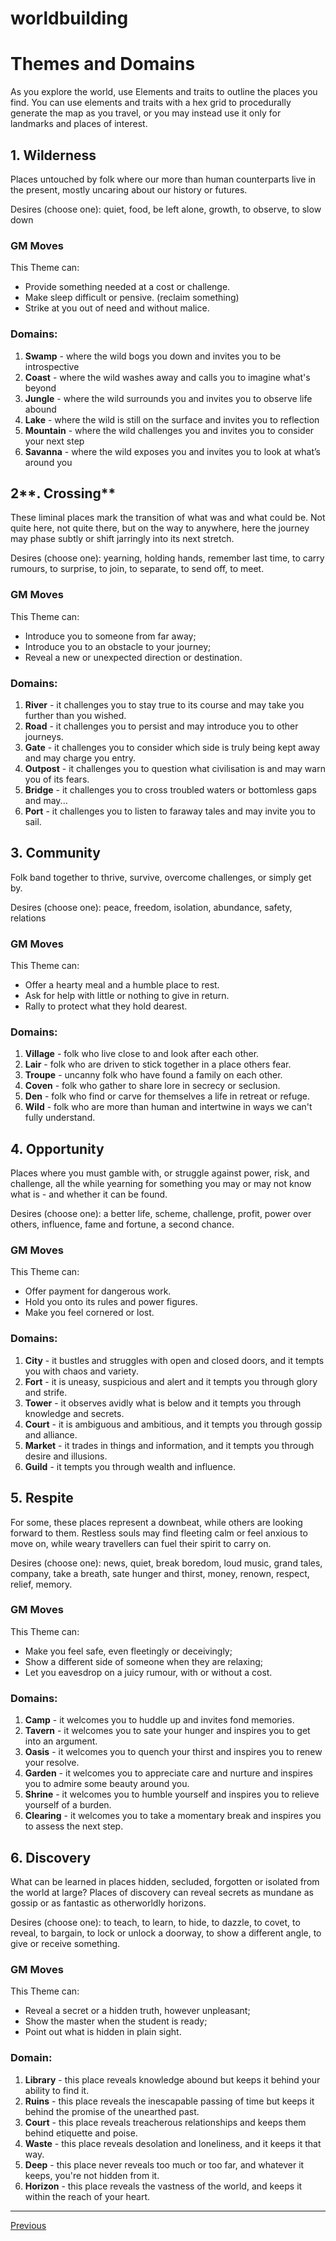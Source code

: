 # worldbuilding

# Themes and Domains

As you explore the world, use Elements and traits to outline the places you find. You can use elements and traits with a hex grid to procedurally generate the map as you travel, or you may instead use it only for landmarks and places of interest.

## 1. Wilderness

Places untouched by folk where our more than human counterparts live in the present, mostly uncaring about our history or futures.

Desires (choose one): quiet, food, be left alone, growth, to observe, to slow down

### GM Moves

This Theme can:

- Provide something needed at a cost or challenge.
- Make sleep difficult or pensive. (reclaim something)
- Strike at you out of need and without malice.

### Domains:

1. **Swamp** - where the wild bogs you down and invites you to be introspective
2. **Coast** - where the wild washes away and calls you to imagine what's beyond
3. **Jungle** - where the wild surrounds you and invites you to observe life abound
4. **Lake** - where the wild is still on the surface and invites you to reflection
5. **Mountain** - where the wild challenges you and invites you to consider your next step
6. **Savanna** - where the wild exposes you and invites you to look at what’s around you

## 2**. Crossing**

These liminal places mark the transition of what was and what could be. Not quite here, not quite there, but on the way to anywhere, here the journey may phase subtly or shift jarringly into its next stretch.

Desires (choose one): yearning, holding hands, remember last time, to carry rumours, to surprise, to join, to separate, to send off, to meet.

### GM Moves

This Theme can:

- Introduce you to someone from far away;
- Introduce you to an obstacle to your journey;
- Reveal a new or unexpected direction or destination.

### Domains:

1. **River** - it challenges you to stay true to its course and may take you further than you wished.
2. **Road** - it challenges you to persist and may introduce you to other journeys.
3. **Gate** - it challenges you to consider which side is truly being kept away and may charge you entry.
4. **Outpost** - it challenges you to question what civilisation is and may warn you of its fears.
5. **Bridge** - it challenges you to cross troubled waters or bottomless gaps and may...
6. **Port** - it challenges you to listen to faraway tales and may invite you to sail.

## 3. Community

Folk band together to thrive, survive, overcome challenges, or simply get by.

Desires (choose one): peace, freedom, isolation, abundance, safety, relations

### GM Moves

This Theme can:

- Offer a hearty meal and a humble place to rest.
- Ask for help with little or nothing to give in return.
- Rally to protect what they hold dearest.

### Domains:

1. **Village** - folk who live close to and look after each other.
2. **Lair** - folk who are driven to stick together in a place others fear.
3. **Troupe** - uncanny folk who have found a family on each other.
4. **Coven** - folk who gather to share lore in secrecy or seclusion.
5. **Den** - folk who find or carve for themselves a life in retreat or refuge.
6. **Wild** - folk who are more than human and intertwine in ways we can't fully understand.

## 4. Opportunity

Places where you must gamble with, or struggle against power, risk, and challenge, all the while yearning for something you may or may not know what is - and whether it can be found.

Desires (choose one): a better life, scheme, challenge, profit, power over others, influence, fame and fortune, a second chance.

### GM Moves

This Theme can:

- Offer payment for dangerous work.
- Hold you onto its rules and power figures.
- Make you feel cornered or lost.

### Domains:

1. **City** - it bustles and struggles with open and closed doors, and it tempts you with chaos and variety.
2. **Fort** - it is uneasy, suspicious and alert and it tempts you through glory and strife.
3. **Tower** - it observes avidly what is below and it tempts you through knowledge and secrets.
4. **Court** - it is ambiguous and ambitious, and it tempts you through gossip and alliance.
5. **Market** - it trades in things and information, and it tempts you through desire and illusions.
6. **Guild** - it tempts you through wealth and influence.

## **5. Respite**

For some, these places represent a downbeat, while others are looking forward to them. Restless souls may find fleeting calm or feel anxious to move on, while weary travellers can fuel their spirit to carry on.

Desires (choose one): news, quiet, break boredom, loud music, grand tales, company, take a breath, sate hunger and thirst, money, renown, respect, relief, memory.

### GM Moves

This Theme can:

- Make you feel safe, even fleetingly or deceivingly;
- Show a different side of someone when they are relaxing;
- Let you eavesdrop on a juicy rumour, with or without a cost.

### Domains:

1. **Camp** - it welcomes you to huddle up and invites fond memories.
2. **Tavern** - it welcomes you to sate your hunger and inspires you to get into an argument.
3. **Oasis** - it welcomes you to quench your thirst and inspires you to renew your resolve.
4. **Garden** - it welcomes you to appreciate care and nurture and inspires you to admire some beauty around you.
5. **Shrine** - it welcomes you to humble yourself and inspires you to relieve yourself of a burden.
6. **Clearing** - it welcomes you to take a momentary break and inspires you to assess the next step.

## **6. Discovery**

What can be learned in places hidden, secluded, forgotten or isolated from the world at large? Places of discovery can reveal secrets as mundane as gossip or as fantastic as otherworldly horizons.

Desires (choose one): to teach, to learn, to hide, to dazzle, to covet, to reveal, to bargain, to lock or unlock a doorway, to show a different angle, to give or receive something.

### GM Moves

This Theme can:

- Reveal a secret or a hidden truth, however unpleasant;
- Show the master when the student is ready;
- Point out what is hidden in plain sight.

### Domain:

1. **Library** - this place reveals knowledge abound but keeps it behind your ability to find it.
2. **Ruins** - this place reveals the inescapable passing of time but keeps it behind the promise of the unearthed past.
3. **Court** - this place reveals treacherous relationships and keeps them behind etiquette and poise.
4. **Waste** - this place reveals desolation and loneliness, and it keeps it that way.
5. **Deep** - this place never reveals too much or too far, and whatever it keeps, you're not hidden from it.
6. **Horizon** - this place reveals the vastness of the world, and keeps it within the reach of your heart.

---

[Previous](special%20moves%201300ce42d7ef42ceb8af474291ee6ed9.md)